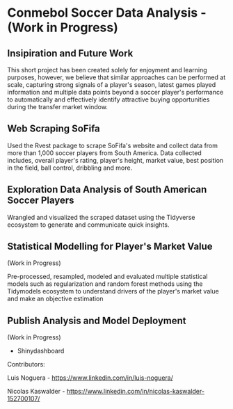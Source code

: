 # Conmebol Soccer Data Analysis - (Work in Progress)

## Insipiration and Future Work

This short project has been created solely for enjoyment and learning purposes, however, we believe that similar approaches can be performed at scale, capturing strong signals of a player's season, latest games played information and multiple data points beyond a soccer player's performance to automatically and effectively identify attractive buying opportunities during the transfer market window.

## Web Scraping SoFifa 

Used the Rvest package to scrape SoFifa's website and collect data from more than 1,000 soccer players from South America. Data collected includes, overall player's rating, player's height, market value, best position in the field, ball control, dribbling and more.

## Exploration Data Analysis of South American Soccer Players

Wrangled and visualized the scraped dataset using the Tidyverse ecosystem to generate and communicate quick insights. 

## Statistical Modelling for Player's Market Value 

(Work in Progress)

Pre-processed, resampled, modeled and evaluated multiple statistical models such as regularization and random forest methods using the Tidymodels ecosystem to understand drivers of the player's market value and make an objective estimation

## Publish Analysis and Model Deployment

(Work in Progress)

- Shinydashboard 


Contributors: 

Luis Noguera - https://www.linkedin.com/in/luis-noguera/

Nicolas Kaswalder - https://www.linkedin.com/in/nicolas-kaswalder-152700107/
